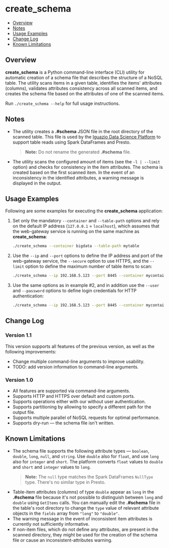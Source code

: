 # create_schema

- [Overview](#overview)
- [Notes](#notes)
- [Usage Examples](#usage-examples)
- [Change Log](#change-log)
- [Known Limitations](#known-limitations)

## Overview

**create_schema** is a Python command-line interface (CLI) utility for automatic creation of a schema file that describes the structure of a NoSQL table.
The utility scans items in a given table, identifies the items' attributes (columns), validates attributes consistency across all scanned items, and creates the schema file based on the attributes of one of the scanned items.

Run `./create_schema --help` for full usage instructions.

## Notes

* The utility creates a **.#schema** JSON file in the root directory of the scanned table.
  This file is used by the [Iguazio Data Science Platform](https://www.iguazio.com) to support table reads using Spark DataFrames and Presto.

  > **Note:** Do not rename the generated **.#schema** file.
* The utility scans the configured amount of items (see the `-l | --limit` option) and checks for consistency in the item attributes.
  The schema is created based on the first scanned item.
  In the event of an inconsistency in the identified attributes, a warning message is displayed in the output.

## Usage Examples

Following are some examples for executing the **create_schema** application:

1.  Set only the mandatory `--container` and `--table-path` options and rely on the default IP address (`127.0.0.1` = `localhost`), which assumes that the web-gateway service is running on the same machine as **create_schema**:

    ```sh
    ./create_schema --container bigdata --table-path mytable
    ```

2.  Use the `--ip` and `--port` options to define the IP address and port of the web-gateway service, the `--secure` option to use HTTPS, and the `--limit` option to define the maximum number of table items to scan:

    ```sh
    ./create_schema --ip 192.168.5.123 --port 8445 --container mycontainer --table-path table1 -secure -limit 1
    ```

3.  Use the same options as in example #2, and in addition use the `--user` and `--password` options to define login credentials for HTTP authentication:

    ```sh
    ./create_schema --ip 192.168.5.123 --port 8445 --container mycontainer --table-path mytable -secure -limit 1 --user myuser --password mypass123
    ```

## Change Log

### Version 1.1

This version supports all features of the previous version, as well as the following improvements:

* Change multiple command-line arguments to improve usability.
* TODO: add version information to command-line arguments.

### Version 1.0

* All features are supported via command-line arguments.
* Supports HTTP and HTTPS over default and custom ports.
* Supports operations either with our without user authentication.
* Supports partitioning by allowing to specify a different path for the output file.
* Supports multiple parallel of NoSQL requests for optimal performance.
* Supports dry-run &mdash; the schema file isn't written.

## Known Limitations

* The schema file supports the following attribute types &mdash; `boolean`, `double`, `long`, `null`, and `string`.
  Use `double` also for `float`, and use `long` also for `integer` and `short`.
  The platform converts `float` values to `double` and `short` and `integer` values to `long`.
  > **Note:** The `null` type matches the Spark DataFrames `NullType` type.
  > There's no similar type in Presto.
* Table-item attributes (columns) of type `double` appear as `long` in the **.#schema** file because it's not possible to distinguish between `long` and `double` using `GetItems` calls.
  You can manually edit the **.#schema** file in the table's root directory to change the `type` value of relevant attribute objects in the `fields` array from `"long"` to `"double"`.
* The warning message in the event of inconsistent item attributes is currently not sufficiently informative.
* If non-item files, which do not define any attributes, are present in the scanned directory, they might be used for the creation of the schema file or cause an inconsistent-attributes warning.


